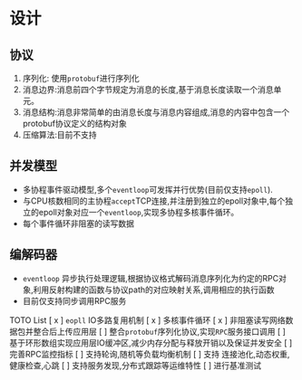 # 设计
## 协议
1. 序列化:  使用`protobuf`进行序列化
2. 消息边界:消息前四个字节规定为消息的长度,基于消息长度读取一个消息单元。
3. 消息结构:消息非常简单的由消息长度与消息内容组成,消息的内容中包含一个protobuf协议定义的结构对象
4. 压缩算法:目前不支持

## 并发模型
* 多协程事件驱动模型,多个`eventloop`可发挥并行优势(目前仅支持`epoll`).
* 与CPU核数相同的主协程`accept`TCP连接,并注册到独立的epoll对象中,每个独立的epoll对象对应一个`eventloop`,实现多协程多核事件循环。
* 每个事件循环非阻塞的读写数据

## 编解码器
*  `eventloop` 异步执行处理逻辑,根据协议格式解码消息序列化为约定的RPC对象,利用反射构建的函数与协议path的对应映射关系,调用相应的执行函数
*  目前仅支持同步调用RPC服务

TOTO List
[ x ] `eopll` IO多路复用机制
[ x ] 多核事件循环
[ x ] 非阻塞读写网络数据包并整合后上传应用层
[ ] 整合`protobuf`序列化协议,实现`RPC`服务接口调用
[ ] 基于环形数组实现应用层IO缓冲区,减少内存分配与释放开销以及保证并发安全
[ ] 完善RPC监控指标
[ ] 支持轮询,随机等负载均衡机制
[ ] 支持 连接池化,动态权重,健康检查,心跳
[ ] 支持服务发现,分布式跟踪等运维特性
[ ] 进行基准测试